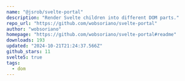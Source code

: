 ```yaml
---
name: "@jsrob/svelte-portal"
description: "Render Svelte children into different DOM parts."
repo_url: "https://github.com/wobsoriano/svelte-portal"
author: "wobsoriano"
homepage: "https://github.com/wobsoriano/svelte-portal#readme"
downloads: 193
updated: "2024-10-21T21:24:37.566Z"
github_stars: 11
svelte5: true
tags: 
  - dom
---
```

